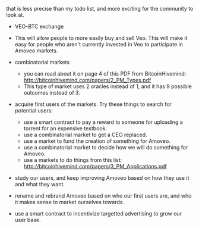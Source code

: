 that is less precise than my todo list, and more exciting for the community to look at.


* VEO-BTC exchange
 - This will allow people to more easily buy and sell Veo. This will make it easy for people who aren't currently invested in Veo to participate in Amoveo markets.

* combinatorial markets
  - you can read about it on page 4 of this PDF from BitcoinHivemind: http://bitcoinhivemind.com/papers/2_PM_Types.pdf
  - This type of market uses 2 oracles instead of 1, and it has 9 possible outcomes instead of 3.

* acquire first users of the markets. Try these things to search for potential users:
  - use a smart contract to pay a reward to someone for uploading a torrent for an expensive textbook.
  - use a combinatorial market to get a CEO replaced.
  - use a market to fund the creation of something for Amoveo.
  - use a combinatorial market to decide how we will do something for Amoveo.
  - use a markets to do things from this list: http://bitcoinhivemind.com/papers/3_PM_Applications.pdf 

* study our users, and keep improving Amoveo based on how they use it and what they want.

* rename and rebrand Amoveo based on who our first users are, and who it makes sense to market ourselves towards.

* use a smart contract to incentivize targetted advertising to grow our user base.
